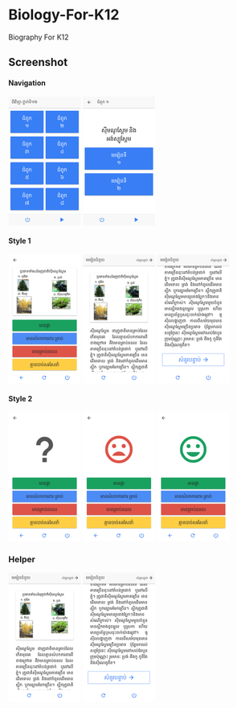 # Biology-For-K12
Biography For K12

## Screenshot

#### Navigation
<img src="screenshots/Screenshot_20170308-140611.png" height="256px">
<img src="screenshots/Screenshot_20170308-140615.png" height="256px">

#### Style 1
  <img src="screenshots/style1/Screenshot_20170308-140621.png" height="256px">
  <img src="screenshots/Screenshot_20170308-140635.png" height="256px">
  <img src="screenshots/Screenshot_20170308-140638.png" height="256px">


#### Style 2
  <img src="screenshots/style2/Screenshot_20170308-143612.png" height="256px">
  <img src="screenshots/style2/Screenshot_20170308-143618.png" height="256px">
  <img src="screenshots/style2/Screenshot_20170308-143631.png" height="256px">

### Helper
  <img src="screenshots/Screenshot_20170308-140635.png" height="256px">
  <img src="screenshots/Screenshot_20170308-140638.png" height="256px">
